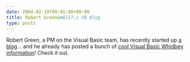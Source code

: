 ```yaml
---
date: 2004-02-19T00:01:00+00:00
title: Robert Green&#8217;s VB Blog
type: posts
---
```

Robert Green, a PM on the Visual Basic team, has recently started up [a blog](http://blogs.msdn.com/rgreen_msft/)... and he already has posted a bunch of [cool Visual Basic Whidbey information](http://blogs.msdn.com/rgreen_msft/archive/2004/02/10/71037.aspx)! Check it out.
